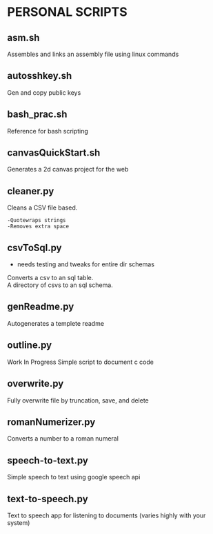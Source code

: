 # PERSONAL SCRIPTS

## asm.sh

Assembles and links an assembly file using linux commands

## autosshkey.sh

Gen and copy public keys

## bash_prac.sh

Reference for bash scripting

## canvasQuickStart.sh

Generates a 2d canvas project for the web

## cleaner.py

Cleans a CSV file based.  

    -Quotewraps strings  
    -Removes extra space  

## csvToSql.py

* needs testing and tweaks for entire dir schemas

Converts a csv to an sql table.  
A directory of csvs to an sql schema.  

## genReadme.py

Autogenerates a templete readme

## outline.py

Work In Progress
Simple script to document c code

## overwrite.py

Fully overwrite file by truncation, save, and delete

## romanNumerizer.py

Converts a number to a roman numeral

## speech-to-text.py

Simple speech to text using google speech api

## text-to-speech.py

Text to speech app for listening to documents (varies highly with your system)  
